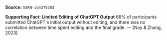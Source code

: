 **Source:** `SSRN-id4375283`

**Supporting Fact: Limited Editing of ChatGPT Output**
68% of participants submitted ChatGPT's initial output without editing, and there was no correlation between time spent editing and the final grade. — [Noy & Zhang, 2023]
